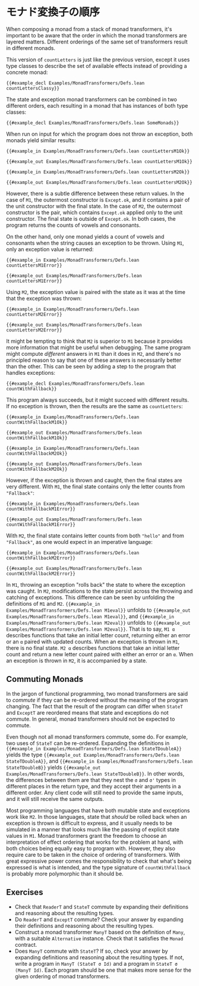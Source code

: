 <!-- # Ordering Monad Transformers -->

# モナド変換子の順序

When composing a monad from a stack of monad transformers, it's important to be aware that the order in which the monad transformers are layered matters.
Different orderings of the same set of transformers result in different monads.

This version of `countLetters` is just like the previous version, except it uses type classes to describe the set of available effects instead of providing a concrete monad:
```lean
{{#example_decl Examples/MonadTransformers/Defs.lean countLettersClassy}}
```
The state and exception monad transformers can be combined in two different orders, each resulting in a monad that has instances of both type classes:
```lean
{{#example_decl Examples/MonadTransformers/Defs.lean SomeMonads}}
```

When run on input for which the program does not throw an exception, both monads yield similar results:
```lean
{{#example_in Examples/MonadTransformers/Defs.lean countLettersM1Ok}}
```
```output info
{{#example_out Examples/MonadTransformers/Defs.lean countLettersM1Ok}}
```
```lean
{{#example_in Examples/MonadTransformers/Defs.lean countLettersM2Ok}}
```
```output info
{{#example_out Examples/MonadTransformers/Defs.lean countLettersM2Ok}}
```
However, there is a subtle difference between these return values.
In the case of `M1`, the outermost constructor is `Except.ok`, and it contains a pair of the unit constructor with the final state.
In the case of `M2`, the outermost constructor is the pair, which contains `Except.ok` applied only to the unit constructor.
The final state is outside of `Except.ok`.
In both cases, the program returns the counts of vowels and consonants.

On the other hand, only one monad yields a count of vowels and consonants when the string causes an exception to be thrown.
Using `M1`, only an exception value is returned:
```lean
{{#example_in Examples/MonadTransformers/Defs.lean countLettersM1Error}}
```
```output info
{{#example_out Examples/MonadTransformers/Defs.lean countLettersM1Error}}
```
Using `M2`, the exception value is paired with the state as it was at the time that the exception was thrown:
```lean
{{#example_in Examples/MonadTransformers/Defs.lean countLettersM2Error}}
```
```output info
{{#example_out Examples/MonadTransformers/Defs.lean countLettersM2Error}}
```

It might be tempting to think that `M2` is superior to `M1` because it provides more information that might be useful when debugging.
The same program might compute _different_ answers in `M1` than it does in `M2`, and there's no principled reason to say that one of these answers is necessarily better than the other.
This can be seen by adding a step to the program that handles exceptions:
```lean
{{#example_decl Examples/MonadTransformers/Defs.lean countWithFallback}}
```
This program always succeeds, but it might succeed with different results.
If no exception is thrown, then the results are the same as `countLetters`:
```lean
{{#example_in Examples/MonadTransformers/Defs.lean countWithFallbackM1Ok}}
```
```output info
{{#example_out Examples/MonadTransformers/Defs.lean countWithFallbackM1Ok}}
```
```lean
{{#example_in Examples/MonadTransformers/Defs.lean countWithFallbackM2Ok}}
```
```output info
{{#example_out Examples/MonadTransformers/Defs.lean countWithFallbackM2Ok}}
```
However, if the exception is thrown and caught, then the final states are very different.
With `M1`, the final state contains only the letter counts from `"Fallback"`:
```lean
{{#example_in Examples/MonadTransformers/Defs.lean countWithFallbackM1Error}}
```
```output info
{{#example_out Examples/MonadTransformers/Defs.lean countWithFallbackM1Error}}
```
With `M2`, the final state contains letter counts from both `"hello"` and from `"Fallback"`, as one would expect in an imperative language:
```lean
{{#example_in Examples/MonadTransformers/Defs.lean countWithFallbackM2Error}}
```
```output info
{{#example_out Examples/MonadTransformers/Defs.lean countWithFallbackM2Error}}
```

In `M1`, throwing an exception "rolls back" the state to where the exception was caught.
In `M2`, modifications to the state persist across the throwing and catching of exceptions.
This difference can be seen by unfolding the definitions of `M1` and `M2`.
`{{#example_in Examples/MonadTransformers/Defs.lean M1eval}}` unfolds to `{{#example_out Examples/MonadTransformers/Defs.lean M1eval}}`, and `{{#example_in Examples/MonadTransformers/Defs.lean M2eval}}` unfolds to `{{#example_out Examples/MonadTransformers/Defs.lean M2eval}}`.
That is to say, `M1 α` describes functions that take an initial letter count, returning either an error or an `α` paired with updated counts.
When an exception is thrown in `M1`, there is no final state.
`M2 α` describes functions that take an initial letter count and return a new letter count paired with either an error or an `α`.
When an exception is thrown in `M2`, it is accompanied by a state.

## Commuting Monads

In the jargon of functional programming, two monad transformers are said to _commute_ if they can be re-ordered without the meaning of the program changing.
The fact that the result of the program can differ when `StateT` and `ExceptT` are reordered means that state and exceptions do not commute.
In general, monad transformers should not be expected to commute.

Even though not all monad transformers commute, some do.
For example, two uses of `StateT` can be re-ordered.
Expanding the definitions in `{{#example_in Examples/MonadTransformers/Defs.lean StateTDoubleA}}` yields the type `{{#example_out Examples/MonadTransformers/Defs.lean StateTDoubleA}}`, and `{{#example_in Examples/MonadTransformers/Defs.lean StateTDoubleB}}` yields `{{#example_out Examples/MonadTransformers/Defs.lean StateTDoubleB}}`.
In other words, the differences between them are that they nest the `σ` and `σ'` types in different places in the return type, and they accept their arguments in a different order.
Any client code will still need to provide the same inputs, and it will still receive the same outputs.

Most programming languages that have both mutable state and exceptions work like `M2`.
In those languages, state that _should_ be rolled back when an exception is thrown is difficult to express, and it usually needs to be simulated in a manner that looks much like the passing of explicit state values in `M1`.
Monad transformers grant the freedom to choose an interpretation of effect ordering that works for the problem at hand, with both choices being equally easy to program with.
However, they also require care to be taken in the choice of ordering of transformers.
With great expressive power comes the responsibility to check that what's being expressed is what is intended, and the type signature of `countWithFallback` is probably more polymorphic than it should be.


## Exercises

 * Check that `ReaderT` and `StateT` commute by expanding their definitions and reasoning about the resulting types.
 * Do `ReaderT` and `ExceptT` commute? Check your answer by expanding their definitions and reasoning about the resulting types.
 * Construct a monad transformer `ManyT` based on the definition of `Many`, with a suitable `Alternative` instance. Check that it satisfies the `Monad` contract.
 * Does `ManyT` commute with `StateT`? If so, check your answer by expanding definitions and reasoning about the resulting types. If not, write a program in `ManyT (StateT σ Id)` and a program in `StateT σ (ManyT Id)`. Each program should be one that makes more sense for the given ordering of monad transformers.
